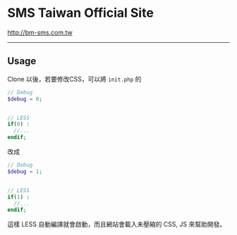 # SMS Taiwan Official Site

http://bm-sms.com.tw

-----

## Usage

Clone 以後，若要修改CSS，可以將 `init.php` 的

``` php
// Debug
$debug = 0;


// LESS
if(0) :
  //...
endif;
```

改成

``` php
// Debug
$debug = 1;


// LESS
if(1) :
  //...
endif;
```

這樣 LESS 自動編譯就會啟動，而且網站會載入未壓縮的 CSS, JS 來幫助開發。




